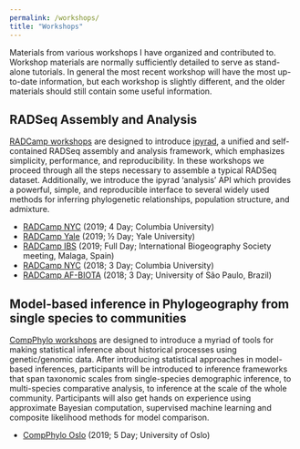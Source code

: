 ```yaml
---
permalink: /workshops/
title: "Workshops"
---
```


Materials from various workshops I have organized and contributed to. Workshop
materials are normally sufficiently detailed to serve as stand-alone tutorials.
In general the most recent workshop will have the most up-to-date information,
but each workshop is slightly different, and the older materials should still
contain some useful information.

RADSeq Assembly and Analysis
----------------------------
[RADCamp workshops](https://radcamp.github.io/) are designed to introduce
[ipyrad](https://ipyrad.readthedocs.io), a unified and self-contained RADSeq
assembly and analysis framework, which emphasizes simplicity, performance, and
reproducibility. In these workshops we proceed through all the steps necessary
to assemble a typical RADSeq dataset. Additionally, we introduce the ipyrad
‘analysis’ API which provides a powerful, simple, and reproducible interface to
several widely used methods for inferring phylogenetic relationships,
population structure, and admixture.

* [RADCamp NYC](https://radcamp.github.io/NYC2019/) (2019; 4 Day; Columbia University)
* [RADCamp Yale](https://radcamp.github.io/Yale2019/) (2019; ½ Day; Yale University)
* [RADCamp IBS](https://radcamp.github.io/IBS2019/) (2019; Full Day; International Biogeography Society meeting, Malaga, Spain)
* [RADCamp NYC](https://radcamp.github.io/NYC2018/) (2018; 3 Day; Columbia University)
* [RADCamp AF-BIOTA](https://radcamp.github.io/AF-Biota/) (2018; 3 Day; University of São Paulo, Brazil)

Model-based inference in Phylogeography from single species to communities
--------------------------------------------------------------------------
[CompPhylo workshops](https://compphylo.github.io/) are designed to introduce a
myriad of tools for making statistical inference about historical processes
using genetic/genomic data. After introducing statistical approaches in
model-based inferences, participants will be introduced to inference frameworks
that span taxonomic scales from single-species demographic inference, to
multi-species comparative analysis, to inference at the scale of the whole
community. Participants will also get hands on experience using approximate
Bayesian computation, supervised machine learning and composite likelihood
methods for model comparison.

* [CompPhylo Oslo](https://compphylo.github.io/Oslo2019/) (2019; 5 Day; University of Oslo)
